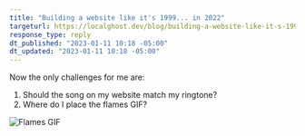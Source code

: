 ```yaml
---
title: "Building a website like it's 1999... in 2022"
targeturl: https://localghost.dev/blog/building-a-website-like-it-s-1999-in-2022/
response_type: reply
dt_published: "2023-01-11 10:18 -05:00"
dt_updated: "2023-01-11 10:18 -05:00"
---
```


Now the only challenges for me are:

1. Should the song on my website match my ringtone?
2. Where do I place the flames GIF?

![Flames GIF](http://cdn.lqdev.tech/files/images/flames.gif)